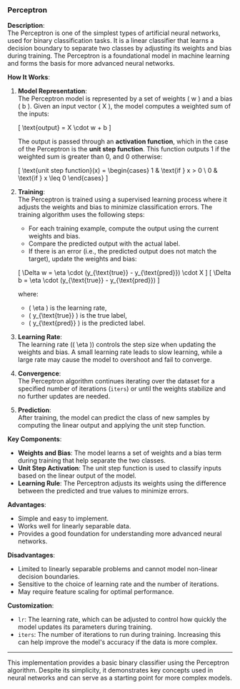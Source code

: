 ### Perceptron

**Description**:  
The Perceptron is one of the simplest types of artificial neural networks, used for binary classification tasks. It is a linear classifier that learns a decision boundary to separate two classes by adjusting its weights and bias during training. The Perceptron is a foundational model in machine learning and forms the basis for more advanced neural networks.

**How It Works**:

1. **Model Representation**:  
   The Perceptron model is represented by a set of weights \( w \) and a bias \( b \). Given an input vector \( X \), the model computes a weighted sum of the inputs:

   \[
   \text{output} = X \cdot w + b
   \]

   The output is passed through an **activation function**, which in the case of the Perceptron is the **unit step function**. This function outputs 1 if the weighted sum is greater than 0, and 0 otherwise:

   \[
   \text{unit step function}(x) = 
   \begin{cases} 
   1 & \text{if } x > 0 \\
   0 & \text{if } x \leq 0 
   \end{cases}
   \]

2. **Training**:  
   The Perceptron is trained using a supervised learning process where it adjusts the weights and bias to minimize classification errors. The training algorithm uses the following steps:
   - For each training example, compute the output using the current weights and bias.
   - Compare the predicted output with the actual label.
   - If there is an error (i.e., the predicted output does not match the target), update the weights and bias:
   
   \[
   \Delta w = \eta \cdot (y_{\text{true}} - y_{\text{pred}}) \cdot X
   \]
   \[
   \Delta b = \eta \cdot (y_{\text{true}} - y_{\text{pred}})
   \]

   where:
   - \( \eta \) is the learning rate,
   - \( y_{\text{true}} \) is the true label,
   - \( y_{\text{pred}} \) is the predicted label.

3. **Learning Rate**:  
   The learning rate (\( \eta \)) controls the step size when updating the weights and bias. A small learning rate leads to slow learning, while a large rate may cause the model to overshoot and fail to converge.

4. **Convergence**:  
   The Perceptron algorithm continues iterating over the dataset for a specified number of iterations (`iters`) or until the weights stabilize and no further updates are needed.

5. **Prediction**:  
   After training, the model can predict the class of new samples by computing the linear output and applying the unit step function.

**Key Components**:

- **Weights and Bias**: The model learns a set of weights and a bias term during training that help separate the two classes.
- **Unit Step Activation**: The unit step function is used to classify inputs based on the linear output of the model.
- **Learning Rule**: The Perceptron adjusts its weights using the difference between the predicted and true values to minimize errors.

**Advantages**:
- Simple and easy to implement.
- Works well for linearly separable data.
- Provides a good foundation for understanding more advanced neural networks.

**Disadvantages**:
- Limited to linearly separable problems and cannot model non-linear decision boundaries.
- Sensitive to the choice of learning rate and the number of iterations.
- May require feature scaling for optimal performance.

**Customization**:
- `lr`: The learning rate, which can be adjusted to control how quickly the model updates its parameters during training.
- `iters`: The number of iterations to run during training. Increasing this can help improve the model's accuracy if the data is more complex.

---

This implementation provides a basic binary classifier using the Perceptron algorithm. Despite its simplicity, it demonstrates key concepts used in neural networks and can serve as a starting point for more complex models.

